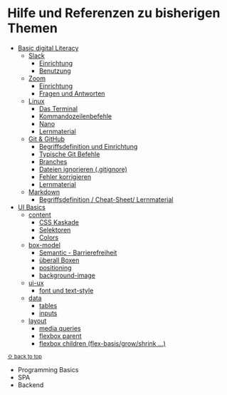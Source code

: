 # Hilfe und Referenzen zu bisherigen Themen
<!-- Used for the "back to top" links within the document -->
<div id="contents"></div>

* [Basic digital Literacy](https://github.com/D02-1/help-and-reference/tree/main/1_bdl/)
    * [Slack](https://github.com/D02-1/help-and-reference/tree/main/1_bdl/1_slack)
        * [Einrichtung](https://github.com/D02-1/help-and-reference/blob/main/1_bdl/1_slack/setup.md)
        * [Benutzung](https://github.com/D02-1/help-and-reference/blob/main/1_bdl/1_slack/usage.md)
    * [Zoom](https://github.com/D02-1/help-and-reference/blob/main/1_bdl/2_zoom)
        * [Einrichtung](https://github.com/D02-1/help-and-reference/blob/main/1_bdl/2_zoom/setup.md)
        * [Fragen und Antworten](https://github.com/D02-1/help-and-reference/blob/main/1_bdl/2_zoom/questions.md)
    * [Linux](https://github.com/D02-1/help-and-reference/blob/main/1_bdl/3_linux)
        * [Das Terminal](https://github.com/D02-1/help-and-reference/blob/main/1_bdl/3_linux/terminal.md)
        * [Kommandozeilenbefehle](https://github.com/D02-1/help-and-reference/blob/main/1_bdl/3_linux/shell.md)
        * [Nano](https://github.com/D02-1/help-and-reference/blob/main/1_bdl/3_linux/nano.md)
        * [Lernmaterial](https://github.com/D02-1/help-and-reference/blob/main/1_bdl/3_linux/learnmore.md)
    * [Git & GitHub](https://github.com/D02-1/help-and-reference/blob/main/1_bdl/4_git)
        * [Begriffsdefinition und Einrichtung](https://github.com/D02-1/help-and-reference/tree/main/1_bdl/4_git/setup.md)
        * [Typische Git Befehle](https://github.com/D02-1/help-and-reference/tree/main/1_bdl/4_git/commands.md)
        * [Branches](https://github.com/D02-1/help-and-reference/blob/main/1_bdl/4_git/branches.md)
        * [Dateien ignorieren (.gitignore)](https://github.com/D02-1/help-and-reference/blob/main/1_bdl/4_git/gitignore.md)
        * [Fehler korrigieren](https://github.com/D02-1/help-and-reference/blob/main/1_bdl/4_git/reset-vs-revert.md)
        * [Lernmaterial](https://github.com/D02-1/help-and-reference/blob/main/1_bdl/4_git/learnmore.md)
    * [Markdown](https://github.com/D02-1/help-and-reference/blob/main/1_bdl/4_git)
        * [Begriffsdefinition / Cheat-Sheet/ Lernmaterial](https://github.com/D02-1/help-and-reference/tree/main/1_bdl/5_markdown/markdown.md)
* [UI Basics](https://github.com/D02-1/help-and-reference/tree/main/2_uib/)
    * [content](https://github.com/D02-1/help-and-reference/tree/main/2_uib/1_content)
        * [CSS Kaskade](https://github.com/D02-1/help-and-reference/blob/main/2_uib/1_content/cascade.md)
        * [Selektoren](https://github.com/D02-1/help-and-reference/blob/main/2_uib/1_content/selektoren.md)
        * [Colors](https://github.com/D02-1/help-and-reference/blob/main/2_uib/1_content/colors.md)
    * [box-model](https://github.com/D02-1/help-and-reference/tree/main/2_uib/2_box-model)
        * [Semantic - Barrierefreiheit](https://github.com/D02-1/help-and-reference/blob/main/2_uib/2_box-model/web-access.md)
        * [überall Boxen](https://github.com/D02-1/help-and-reference/blob/main/2_uib/2_box-model/box.md)
        * [positioning](https://github.com/D02-1/help-and-reference/blob/main/2_uib/2_box-model/position.md)
        * [background-image](https://github.com/D02-1/help-and-reference/blob/main/2_uib/2_box-model/bg-image.md)
     * [ui-ux](https://github.com/D02-1/help-and-reference/tree/main/2_uib/3_ui-ux)
        * [font und text-style](https://github.com/D02-1/help-and-reference/blob/main/2_uib/3_ui-ux/text-style.md)
    * [data](https://github.com/D02-1/help-and-reference/tree/main/2_uib/4_data)
        * [tables](https://github.com/D02-1/help-and-reference/blob/main/2_uib/4_data/table.md)
        * [inputs](https://github.com/D02-1/help-and-reference/blob/main/2_uib/4_data/input.md)
    * [layout](https://github.com/D02-1/help-and-reference/tree/main/2_uib/5_layout)
        * [media queries](https://github.com/D02-1/help-and-reference/blob/main/2_uib/5_layout/media.md)
        * [flexbox parent](https://github.com/D02-1/help-and-reference/blob/main/2_uib/5_layout/flex.md)
        * [flexbox children (flex-basis/grow/shrink ...)](https://github.com/D02-1/help-and-reference/blob/main/2_uib/5_layout/flex-children.md)
        

<sub>[⇧ back to top](#contents)</sub>

* Programming Basics
* SPA
* Backend

